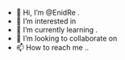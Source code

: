 - 👋 Hi, I’m @EnidRe .
- 👀 I’m interested in 
- 🌱 I’m currently learning .
- 💞️ I’m looking to collaborate on 
- 📫 How to reach me ..

<!---
EnidRe/EnidRe is a ✨ special ✨ repository because its `README.md` (this file) appears on your GitHub profile.
You can click the Preview link to take a look at your changes.
--->
